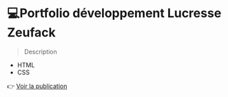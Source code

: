 # 💻Portfolio développement Lucresse Zeufack
> Description
* HTML
* CSS

👉 [Voir la publication](https://lucressefz.github.io/projet-portfolio/)